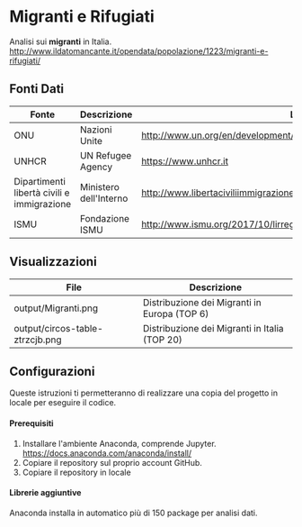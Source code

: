 # Migranti e Rifugiati

Analisi sui **migranti** in Italia. http://www.ildatomancante.it/opendata/popolazione/1223/migranti-e-rifugiati/

## Fonti Dati
| Fonte | Descrizione | Link |
| ------ | ------ | ------ |
| ONU | Nazioni Unite | http://www.un.org/en/development/desa/population/migration/index.shtml |
| UNHCR | UN Refugee Agency | https://www.unhcr.it |
| Dipartimenti libertà civili e immigrazione | Ministero dell'Interno | http://www.libertaciviliimmigrazione.dlci.interno.gov.it/it/dipartimento |
| ISMU | Fondazione ISMU | http://www.ismu.org/2017/10/lirregolarita-nelle-regioni/ |


## Visualizzazioni
| File | Descrizione |
| ------ | ------ |
| output/Migranti.png | Distribuzione dei Migranti in Europa (TOP 6) |
| output/circos-table-ztrzcjb.png | Distribuzione dei Migranti in Italia (TOP 20) |


## Configurazioni
Queste istruzioni ti permetteranno di realizzare una copia del progetto in locale per eseguire il codice.

#### Prerequisiti
1. Installare l'ambiente Anaconda, comprende Jupyter. https://docs.anaconda.com/anaconda/install/
2. Copiare il repository sul proprio account GitHub.
3. Copiare il repository in locale

#### Librerie aggiuntive
Anaconda installa in automatico più di 150 package per analisi dati.
